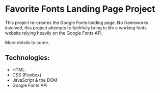 # Favorite Fonts Landing Page Project

This project re-creates the Google Fonts landing page. No frameworks involved, this project attempts to faithfully bring to life a working fonts website relying heavily on the Google Fonts API.

More details to come.

## Technologies:
* HTML
* CSS (Flexbox)
* JavaScript  & the DOM
* Google Fonts API
